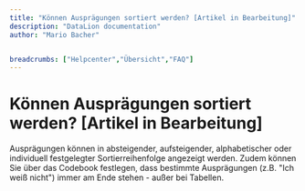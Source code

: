 ```yaml
---
title: "Können Ausprägungen sortiert werden? [Artikel in Bearbeitung]"
description: "DataLion documentation"
author: "Mario Bacher"


breadcrumbs: ["Helpcenter","Übersicht","FAQ"]
---
```


# Können Ausprägungen sortiert werden? [Artikel in Bearbeitung]

Ausprägungen können in absteigender, aufsteigender, alphabetischer oder individuell festgelegter Sortierreihenfolge angezeigt werden. Zudem können Sie über das Codebook festlegen, dass bestimmte Ausprägungen (z.B. "Ich weiß nicht") immer am Ende stehen - außer bei Tabellen.
